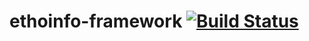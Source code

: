 ethoinfo-framework [![Build Status](https://travis-ci.org/ethoinformatics/ethoinfo-framework.png)](https://travis-ci.org/ethoinformatics/ethoinfo-framework)
============
